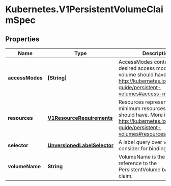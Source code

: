 # Kubernetes.V1PersistentVolumeClaimSpec

## Properties
Name | Type | Description | Notes
------------ | ------------- | ------------- | -------------
**accessModes** | **[String]** | AccessModes contains the desired access modes the volume should have. More info: http://kubernetes.io/docs/user-guide/persistent-volumes#access-modes-1 | [optional] 
**resources** | [**V1ResourceRequirements**](V1ResourceRequirements.md) | Resources represents the minimum resources the volume should have. More info: http://kubernetes.io/docs/user-guide/persistent-volumes#resources | [optional] 
**selector** | [**UnversionedLabelSelector**](UnversionedLabelSelector.md) | A label query over volumes to consider for binding. | [optional] 
**volumeName** | **String** | VolumeName is the binding reference to the PersistentVolume backing this claim. | [optional] 


